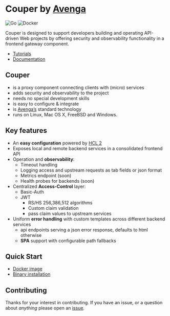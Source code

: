 # Couper by [Avenga](https://www.avenga.com/)

![Go](https://github.com/avenga/couper/workflows/Go/badge.svg)
![Docker](https://github.com/avenga/couper/workflows/Docker/badge.svg)

Couper is designed to support developers building and operating API-driven Web
projects by offering security and observability functionality in a frontend gateway
component.

* [Tutorials](https://github.com/avenga/couper-examples)
* [Documentation](https://github.com/avenga/couper/tree/master/docs)

## Couper

* is a proxy component connecting clients with (micro) services
* adds security and observability to the project
* needs no special development skills
* is easy to configure & integrate
* is [Avenga’s](https://www.avenga.com/) standard technology
* runs on Linux, Mac OS X, FreeBSD and Windows.

## Key features

* An **easy configuration** powered by [HCL 2](https://github.com/hashicorp/hcl/tree/hcl2)
* Exposes local and remote backend services in a consolidated frontend API
* Operation and **observability**:
  * Timeout handling
  * Logging access and upstream requests as tab fields or json format
  * Metrics endpoint (soon)
  * Health probes for backends (soon)
* Centralized **Access-Control** layer:
  * Basic-Auth
  * JWT
    * RS/HS 256,386,512 algorithms
    * Custom claim validation
    * pass claim values to upstream services
* Uniform **error handling** with custom templates across different backend services
  * api endpoints serving a json error response, defaults to html otherwise
  * **SPA** support with configurable path fallbacks

## Quick Start

* [Docker image](https://hub.docker.com/r/avenga/couper)
* [Binary installation](https://github.com/avenga/couper/releases)

## Contributing

Thanks for your interest in contributing. If you have an issue, or a question
about *anything* please open an [issue](https://github.com/avenga/couper/issues).
